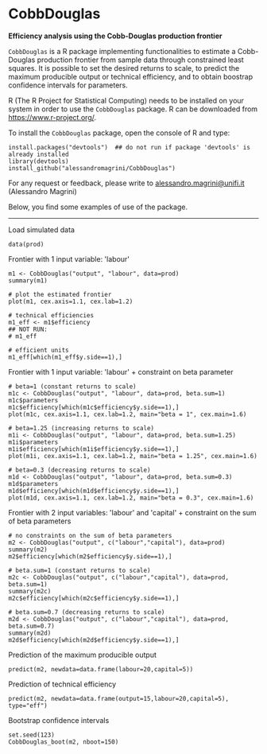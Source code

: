 # CobbDouglas
__Efficiency analysis using the Cobb-Douglas production frontier__

`CobbDouglas` is a R package implementing functionalities to estimate a Cobb-Douglas production frontier from sample data through constrained least squares.
It is possible to set the desired returns to scale, to predict the maximum producible
output or technical efficiency, and to obtain boostrap confidence intervals for parameters.

R (The R Project for Statistical Computing) needs to be installed on your system in order
to use the `CobbDouglas` package. R can be downloaded from https://www.r-project.org/.

To install the `CobbDouglas` package, open the console of R and type:
```
install.packages("devtools")  ## do not run if package 'devtools' is already installed
library(devtools)
install_github("alessandromagrini/CobbDouglas")
```

For any request or feedback, please write to <alessandro.magrini@unifi.it> (Alessandro Magrini)

Below, you find some examples of use of the package.
_________________________________________________________________

Load simulated data
```
data(prod)
```
Frontier with 1 input variable: 'labour'
```
m1 <- CobbDouglas("output", "labour", data=prod)
summary(m1)

# plot the estimated frontier
plot(m1, cex.axis=1.1, cex.lab=1.2)

# technical efficiencies
m1_eff <- m1$efficiency
## NOT RUN:
# m1_eff

# efficient units
m1_eff[which(m1_eff$y.side==1),]
```
Frontier with 1 input variable: 'labour' + constraint on beta parameter
```
# beta=1 (constant returns to scale)
m1c <- CobbDouglas("output", "labour", data=prod, beta.sum=1)
m1c$parameters
m1c$efficiency[which(m1c$efficiency$y.side==1),]
plot(m1c, cex.axis=1.1, cex.lab=1.2, main="beta = 1", cex.main=1.6)

# beta=1.25 (increasing returns to scale)
m1i <- CobbDouglas("output", "labour", data=prod, beta.sum=1.25)
m1i$parameters
m1i$efficiency[which(m1i$efficiency$y.side==1),]
plot(m1i, cex.axis=1.1, cex.lab=1.2, main="beta = 1.25", cex.main=1.6)

# beta=0.3 (decreasing returns to scale)
m1d <- CobbDouglas("output", "labour", data=prod, beta.sum=0.3)
m1d$parameters
m1d$efficiency[which(m1d$efficiency$y.side==1),]
plot(m1d, cex.axis=1.1, cex.lab=1.2, main="beta = 0.3", cex.main=1.6)
```
Frontier with 2 input variables: 'labour' and 'capital' + constraint on the sum of beta parameters
```
# no constraints on the sum of beta parameters
m2 <- CobbDouglas("output", c("labour","capital"), data=prod)
summary(m2)
m2$efficiency[which(m2$efficiency$y.side==1),]

# beta.sum=1 (constant returns to scale)
m2c <- CobbDouglas("output", c("labour","capital"), data=prod, beta.sum=1)
summary(m2c)
m2c$efficiency[which(m2c$efficiency$y.side==1),]

# beta.sum=0.7 (decreasing returns to scale)
m2d <- CobbDouglas("output", c("labour","capital"), data=prod, beta.sum=0.7)
summary(m2d)
m2d$efficiency[which(m2d$efficiency$y.side==1),]
```
Prediction of the maximum producible output
```
predict(m2, newdata=data.frame(labour=20,capital=5))
```
Prediction of technical efficiency
```
predict(m2, newdata=data.frame(output=15,labour=20,capital=5), type="eff")
```
Bootstrap confidence intervals
```
set.seed(123)
CobbDouglas_boot(m2, nboot=150)
```
